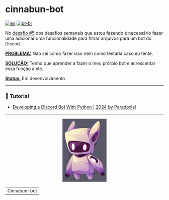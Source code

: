 # cinnabun-bot
[![en](https://img.shields.io/badge/lang-en-red.svg)](README.md)
[![pt-br](https://img.shields.io/badge/lang-pt--br-green.svg)](README.pt-br.md)

No [desafio #5](https://github.com/francine-godoi/coding-challenges-discord/tree/main/Weekly-Challenges/chall-005) dos desafios semanais que estou fazendo é necessário fazer uma adicionar uma funcionalidade para filtrar arquivos para um bot do Discod.

<ins>**PROBLEMA:**</ins> Não sei como fazer isso nem como testaria caso eu tente.

<ins>**SOLUÇÃO:**</ins> Tenho que aprender a fazer o meu prórpio bot e acrescentar essa função a ele.

<ins>**Status:**</ins> Em desenvolvimento

---

### 📌 Tutorial
* [Developing a Discord Bot With Python | 2024 by Paradoxial](https://www.youtube.com/playlist?list=PLwqYQaS6jxfmCUTbFU-_d5M4yGTmKS0gk)

---
<p align="center">
  <img width="140" height="200" src="cinnabun-bot.jpg">
</p>
<table align="center"><tr><td>Cinnabun-bot</td></tr></table
